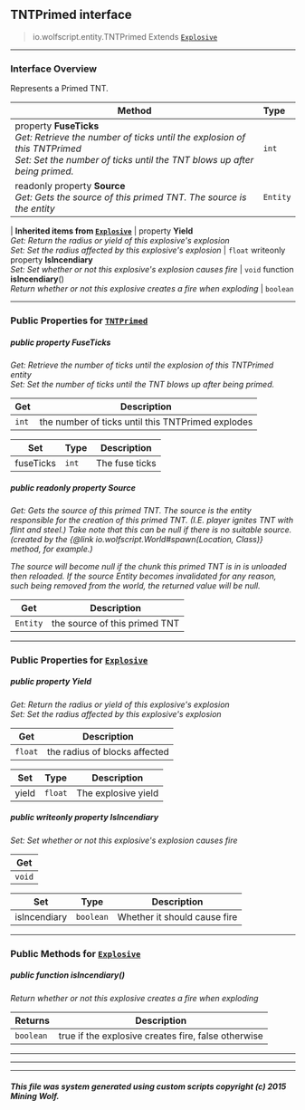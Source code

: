 ## TNTPrimed __interface__

>io.wolfscript.entity.TNTPrimed
>Extends [`Explosive`](Explosive.md)

---

### Interface Overview

Represents a Primed TNT.

Method | Type   
--- | :--- 
  property __FuseTicks__ <br> _Get: Retrieve the number of ticks until the explosion of this TNTPrimed<br>Set: Set the number of ticks until the TNT blows up after being primed._ | `int`
 readonly property __Source__ <br> _Get: Gets the source of this primed TNT. The source is the entity_ | `Entity`
 |
__Inherited items from [`Explosive`](Explosive.md)__ |
  property __Yield__ <br> _Get: Return the radius or yield of this explosive's explosion<br>Set: Set the radius affected by this explosive's explosion_ | `float`
 writeonly property __IsIncendiary__ <br> _Set: Set whether or not this explosive's explosion causes fire_ | `void`
 function __isIncendiary__() <br> _Return whether or not this explosive creates a fire when exploding_ | `boolean`





---


### Public Properties for [`TNTPrimed`](TNTPrimed.md)

##### <a id='fuseticks'></a>public   property __FuseTicks__

_Get: Retrieve the number of ticks until the explosion of this TNTPrimed entity<br>Set: Set the number of ticks until the TNT blows up after being primed._

Get | Description
--- | --- 
`int` | the number of ticks until this TNTPrimed explodes

Set | Type | Description  
--- | --- | --- 
fuseTicks | `int` | The fuse ticks


##### <a id='source'></a>public  readonly property __Source__

_Get: Gets the source of this primed TNT. The source is the entity responsible for the creation of this primed TNT. (I.E. player ignites TNT with flint and steel.) Take note that this can be null if there is no suitable source. (created by the {@link io.wolfscript.World#spawn(Location, Class)} method, for example.) <p> The source will become null if the chunk this primed TNT is in is unloaded then reloaded. If the source Entity becomes invalidated for any reason, such being removed from the world, the returned value will be null._

Get | Description
--- | --- 
`Entity` | the source of this primed TNT



---

### Public Properties for [`Explosive`](Explosive.md)

##### <a id='yield'></a>public   property __Yield__

_Get: Return the radius or yield of this explosive's explosion<br>Set: Set the radius affected by this explosive's explosion_

Get | Description
--- | --- 
`float` | the radius of blocks affected

Set | Type | Description  
--- | --- | --- 
yield | `float` | The explosive yield


##### <a id='isincendiary'></a>public  writeonly property __IsIncendiary__

_Set: Set whether or not this explosive's explosion causes fire_

Get | 
--- | 
`void` |

Set | Type | Description  
--- | --- | --- 
isIncendiary | `boolean` | Whether it should cause fire


---

### Public Methods for [`Explosive`](Explosive.md)

##### <a id='isincendiary'></a>public  function __isIncendiary__()

_Return whether or not this explosive creates a fire when exploding_

Returns | Description
--- | --- 
`boolean` | true if the explosive creates fire, false otherwise


---
---


---


##### This file was system generated using custom scripts copyright (c) 2015 Mining Wolf.
	

